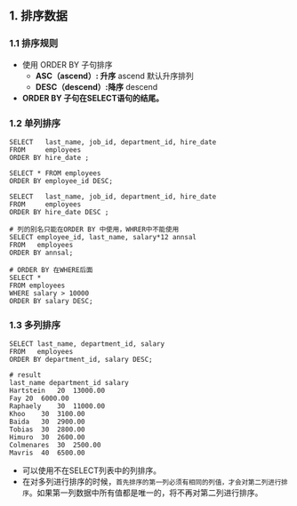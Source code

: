 ## 1. 排序数据

### 1.1 排序规则

- 使用 ORDER BY 子句排序
  - **ASC（ascend）: 升序**  ascend  默认升序排列
  - **DESC（descend）:降序** descend
- **ORDER BY 子句在SELECT语句的结尾。**

### 1.2 单列排序

```mysql
SELECT   last_name, job_id, department_id, hire_date
FROM     employees
ORDER BY hire_date ;
```


```mysql
SELECT * FROM employees
ORDER BY employee_id DESC;

SELECT   last_name, job_id, department_id, hire_date
FROM     employees
ORDER BY hire_date DESC ;
```

```mysql
# 列的别名只能在ORDER BY 中使用，WHRER中不能使用
SELECT employee_id, last_name, salary*12 annsal
FROM   employees
ORDER BY annsal;

# ORDER BY 在WHERE后面
SELECT * 
FROM employees
WHERE salary > 10000
ORDER BY salary DESC;
```

### 1.3 多列排序

```mysql
SELECT last_name, department_id, salary
FROM   employees
ORDER BY department_id, salary DESC;
```

```
# result
last_name department_id salary
Hartstein	20	13000.00
Fay	20	6000.00
Raphaely	30	11000.00
Khoo	30	3100.00
Baida	30	2900.00
Tobias	30	2800.00
Himuro	30	2600.00
Colmenares	30	2500.00
Mavris	40	6500.00
```


- 可以使用不在SELECT列表中的列排序。
- 在对多列进行排序的时候，`首先排序的第一列必须有相同的列值，才会对第二列进行排序`。如果第一列数据中所有值都是唯一的，将不再对第二列进行排序。